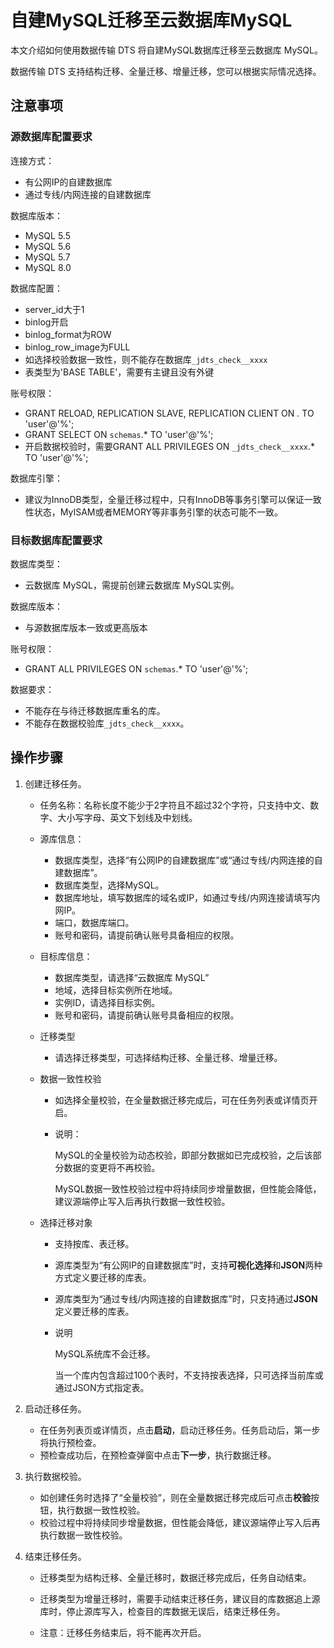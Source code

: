 # 自建MySQL迁移至云数据库MySQL

本文介绍如何使用数据传输 DTS 将自建MySQL数据库迁移至云数据库 MySQL。

数据传输 DTS 支持结构迁移、全量迁移、增量迁移，您可以根据实际情况选择。

## 注意事项

### 源数据库配置要求

连接方式：

- 有公网IP的自建数据库
- 通过专线/内网连接的自建数据库

数据库版本：

- MySQL 5.5
- MySQL 5.6
- MySQL 5.7
- MySQL 8.0

数据库配置：

- server_id大于1
- binlog开启
- binlog_format为ROW
- binlog_row_image为FULL
- 如选择校验数据一致性，则不能存在数据库`_jdts_check__xxxx`
- 表类型为'BASE TABLE'，需要有主键且没有外键

账号权限：

- GRANT RELOAD, REPLICATION SLAVE, REPLICATION CLIENT ON *.* TO 'user'@'%';
- GRANT SELECT ON `schemas`.* TO 'user'@'%';
- 开启数据校验时，需要GRANT ALL PRIVILEGES ON `_jdts_check__xxxx`.* TO 'user'@'%';

数据库引擎：

- 建议为InnoDB类型，全量迁移过程中，只有InnoDB等事务引擎可以保证一致性状态，MyISAM或者MEMORY等非事务引擎的状态可能不一致。

### 目标数据库配置要求

数据库类型：

- 云数据库 MySQL，需提前创建云数据库 MySQL实例。

数据库版本：

- 与源数据库版本一致或更高版本

账号权限：

- GRANT ALL PRIVILEGES ON `schemas`.* TO 'user'@'%';

数据要求：

- 不能存在与待迁移数据库重名的库。
- 不能存在数据校验库`_jdts_check__xxxx`。



## 操作步骤

1. 创建迁移任务。

   - 任务名称：名称长度不能少于2字符且不超过32个字符，只支持中文、数字、大小写字母、英文下划线及中划线。

   - 源库信息：

     - 数据库类型，选择“有公网IP的自建数据库”或“通过专线/内网连接的自建数据库”。
     - 数据库类型，选择MySQL。
     - 数据库地址，填写数据库的域名或IP，如通过专线/内网连接请填写内网IP。
     - 端口，数据库端口。
     - 账号和密码，请提前确认账号具备相应的权限。

   - 目标库信息：

     - 数据库类型，请选择“云数据库 MySQL”
     - 地域，选择目标实例所在地域。
     - 实例ID，请选择目标实例。
     - 账号和密码，请提前确认账号具备相应的权限。

   - 迁移类型

     - 请选择迁移类型，可选择结构迁移、全量迁移、增量迁移。

   - 数据一致性校验

     - 如选择全量校验，在全量数据迁移完成后，可在任务列表或详情页开启。

     - 说明：

       MySQL的全量校验为动态校验，即部分数据如已完成校验，之后该部分数据的变更将不再校验。

       MySQL数据一致性校验过程中将持续同步增量数据，但性能会降低，建议源端停止写入后再执行数据一致性校验。

   - 选择迁移对象

     - 支持按库、表迁移。

     - 源库类型为“有公网IP的自建数据库”时，支持**可视化选择**和**JSON**两种方式定义要迁移的库表。

     - 源库类型为“通过专线/内网连接的自建数据库”时，只支持通过**JSON**定义要迁移的库表。

     - 说明

       MySQL系统库不会迁移。

       当一个库内包含超过100个表时，不支持按表选择，只可选择当前库或通过JSON方式指定表。

2. 启动迁移任务。

   - 在任务列表页或详情页，点击**启动**，启动迁移任务。任务启动后，第一步将执行预检查。
   - 预检查成功后，在预检查弹窗中点击**下一步**，执行数据迁移。

3. 执行数据校验。

   - 如创建任务时选择了“全量校验”，则在全量数据迁移完成后可点击**校验**按钮，执行数据一致性校验。
   - 校验过程中将持续同步增量数据，但性能会降低，建议源端停止写入后再执行数据一致性校验。

4. 结束迁移任务。

   - 迁移类型为结构迁移、全量迁移时，数据迁移完成后，任务自动结束。

   - 迁移类型为增量迁移时，需要手动结束迁移任务，建议目的库数据追上源库时，停止源库写入，检查目的库数据无误后，结束迁移任务。

   - 注意：迁移任务结束后，将不能再次开启。

     

   

